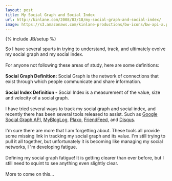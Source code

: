 ```yaml
---
layout: post
title: My Social Graph and Social Index
url: http://kinlane.com/2008/03/18/my-social-graph-and-social-index/
image: https://s3.amazonaws.com/kinlane-productions/bw-icons/bw-api-a.png
---
```

{% include JB/setup %}
<p>
     So I have several spurts in trying to understand, track, and ultimately evolve my social graph and my social index.
     <br />
     <br />
     For anyone not following these areas of study, here are some definitions:
     <br />
     <br />
     <strong>Social Graph Definition:</strong> Social Graph is the network of connections that exist through which people communicate and share information.
     <br />
     <br />
     <strong>Social Index Definition -</strong> Social Index is a measurement of the value, size and velocity of a social graph.
     <br />
     <br />
     I have tried several ways to track my social graph and social index, and recently there has been several tools released to assist. Such as <a href="http://code.google.com/apis/socialgraph/">Google Social Graph API</a>, <a href="http://www.mybloglog.com/buzz/members/kinlane/">MyBlogLog</a>, <a href="http://www.plaxo.com/">Plaxo</a>, <a href="http://friendfeed.com/">FriendFeed</a>, and <a href="http://disqus.com/">Disqus</a>.
     <br />
     <br />
     I'm sure there are more that I am forgetting about. These tools all provide some missing link in tracking my social graph and its value. I'm still trying to pull it all together, but unfortunately it is becoming like managing my social networks, I 'm developing fatigue.
     <br />
     <br />
     Defining my social graph fatigue! It is getting clearer than ever before, but I still need to squint to see anything even slightly clear.
     <br />
     <br />
     More to come on this...
</p>